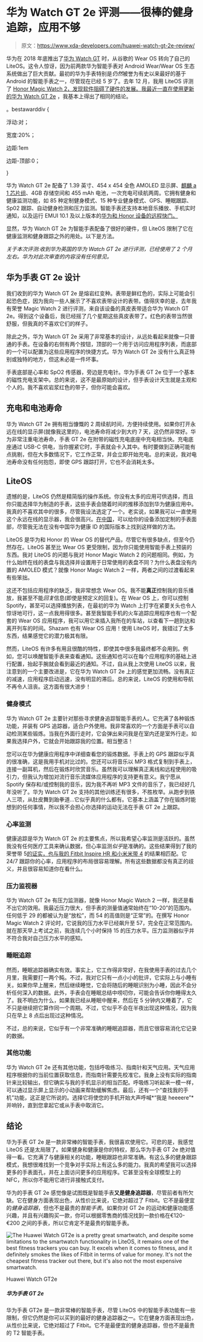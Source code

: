 # 华为 Watch GT 2e 评测——很棒的健身追踪，应用不够

> 原文：<https://www.xda-developers.com/huawei-watch-gt-2e-review/>

华为在 2018 年底推出了[华为 Watch GT](https://www.xda-developers.com/tag/huawei-watchgt/) 时，从谷歌的 Wear OS 转向了自己的 LiteOS。这令人惊讶，因为前两款华为智能手表对 Android Wear/Wear OS 生态系统做出了巨大贡献。最初的华为手表特别是*仍然*被誉为有史以来最好的基于 Android 的智能手表之一，尽管现在已经 5 岁了。去年 12 月，我用 LiteOS 评测了 [Honor Magic Watch 2，发现软件阻碍了硬件的发展。我最近一直在使用更新的](https://www.xda-developers.com/honor-magic-watch-2-review/)[华为 Watch GT 2e](https://www.xda-developers.com/huawei-watch-gt-2e-announced/) ，我基本上得出了相同的结论。

。bestawarddiv {

浮动:对；

宽度:20%；

边距:1em

边距-顶部:0；

}

华为 Watch GT 2e 配备了 1.39 英寸、454 x 454 全色 AMOLED 显示屏、[麒麟 a 1 芯片组](https://www.xda-developers.com/huawei-kirin-a1-watch-gt-2-dedicated-chipset-wearables-india/)、4GB 存储空间和 455 mAh 电池，一次充电可续航两周。它拥有健身和健康监测功能，如 85 种定制健身模式、15 种专业健身模式、GPS、睡眠跟踪、Sp02 跟踪、自动健身检测和压力监测。智能手表还支持本地音乐播放、手机实时通知，以及运行 EMUI 10.1 及以上版本的[华为和 Honor 设备的远程快门。](https://www.xda-developers.com/huawei-honor-devices-getting-the-emui-10-1-magic-ui-3-1-global-update/)

显然，华为 Watch GT 2e 为智能手表配备了很好的硬件，但 LiteOS 限制了它在健康监测和健身跟踪之外的用处。以下是方法。

*关于本次评测:收到华为英国的华为 Watch GT 2e 进行评测，已经使用了 2 个月左右。华为对此次审查的内容没有任何意见。*

## 华为手表 GT 2e 设计

我们收到的华为 Watch GT 2e 是熔岩红变种。表带是鲜红色的，实际上可能会引起恐色症，因为我向一些人展示了不喜欢表带设计的表带。值得庆幸的是，去年我有荣誉 Magic Watch 2 进行评测，来自该设备的真皮表带适合华为 Watch GT 2e。得到这个设备后，我已经摇了几个星期这些真皮表带了。红色的表带当然很舒服，但我真的不喜欢它们的样子。

除此之外，华为 Watch GT 2e 采用了非常基本的设计，从远处看起来就像一只普通的手表。在设备的右侧有两个按钮，顶部的一个用于访问应用程序列表，而底部的一个可以配置为这些应用程序的快捷方式。华为 Watch GT 2e 没有什么真正特别或独特的地方，但这未必是一件坏事。

手表底部是心率和 SpO2 传感器，旁边是充电针。华为手表 GT 2e 位于一个基本的磁性充电支架中。总的来说，这不是最原始的设计，但手表设计天生就是主观和个人的。我不喜欢岩浆红色的带子，但你可能会喜欢。

## 充电和电池寿命

华为 Watch GT 2e 拥有相当慷慨的 2 周续航时间，方便持续使用。如果你打开永远在线的显示屏(就像我这里的)，电池寿命将减少到大约 7 天，这仍然非常好。华为非常注重电池寿命，手表 GT 2e 在附带的磁性充电底座中充电相当快。充电底座通过 USB-C 供电，当你握紧它时，手表就会卡入其中。有时要做到正确可能有点挑剔，但在大多数情况下，它工作正常，并会立即开始充电。总的来说，我对电池寿命没有任何抱怨，即使 GPS 跟踪打开，它也不会消耗太多。

## LiteOS

遗憾的是，LiteOS 仍然是精简版的操作系统。你没有太多的应用可供选择，而且你只能选择华为制造的手表，这些手表会随着时间的推移添加到华为健康应用中。我真的不喜欢其中的很多，尽管我设法选定了一个。老实说，如果我可以一直使用这个永远在线的显示器，我会很高兴。[在中国](https://www.xda-developers.com/huawei-watch-gt-custom-watch-faces/)，可以给你的设备添加定制的手表面部，尽管我无法在没有中国华为健康 ID 的国际版本上找到这样做的方法。

LiteOS 是华为和 Honor 的 Wear OS 的替代产品，尽管它有很多缺点，但至今仍然存在。LiteOS 甚至比 Wear OS 更受限制，因为你只能使用智能手表上预装的东西。我对 LiteOS 的问题与我对 Honor Magic Watch 2 的问题相同。例如，为什么始终在线的表盘与我选择并设置用于日常使用的表盘不同？为什么表盘没有内置的 AMOLED 模式？就像 Honor Magic Watch 2 一样，两者之间的过渡看起来有些笨拙。

这还不包括应用程序的缺乏，我非常想念 Wear OS。我不能**真正**控制我的音乐播放，我甚至不能*回复*信息(即使是预定义的回复)。在 Wear OS 上，你可以控制 Spotify，甚至可以选择播放列表，在最初的华为 Watch 上打字在紧要关头也令人惊讶地可行，这一点我用得很多。甚至我智能手机的火车追踪应用程序也有一个配套的 Wear OS 应用程序，我可以用它来插入我所在的车站，以查看下一趟到达和离开列车的时间。Shazam 也有 Wear OS 应用！使用 LiteOS 时，我错过了太多东西，结果感觉它的潜力极其有限。

然而，LiteOS 有许多有用且很酷的特性，即使其中很多我最终都不会用到。例如，您可以唤醒智能手表来查看通知。这些通知也可以在每个应用程序的基础上进行配置，抬起手腕就会看到最近的通知。不过，自从我上次使用 LiteOS 以来，我注意到的一个主要改进是，它在华为 Watch GT 2e 上的感觉更加流畅。没有真正的减速，应用程序启动迅速，没有明显的滞后。总的来说，LiteOS 的使用和导航不再令人沮丧。这方面有很大进步！

### 健身模式

华为 Watch GT 2e 主要针对那些寻求健身追踪智能手表的人。它充满了各种锻炼功能，并装有 GPS 追踪器，适合户外使用。我非常喜欢的一个方面是手表可以自动检测某些锻炼。当我在外面行走时，它会弹出来问我是在室内还是室外行走。如果我选择户外，它就会开始跟踪我的位置。相当整洁！

您可以在华为健康应用程序中详细查看您的锻炼数据。手表上的 GPS 跟踪似乎真的很准确，这是我用手机对比过的。您还可以将音乐以 MP3 格式复制到手表上，连接一副耳机，然后在锻炼时欣赏音乐。虽然我可以理解真正离线和远程使用的吸引力，但我认为增加对流行音乐流媒体应用程序的支持更有意义。我宁愿从 Spotify 保存和/或控制我的音乐，因为我不再听 MP3 文件的音乐了，我已经好几年没听了。华为 Watch GT 2e 支持的其他训练还有很多，不胜枚举。从跑步到铁人三项，从肚皮舞到跆拳道...它似乎真的什么都有。它基本上涵盖了你在锻炼时能想到的任何事情，所以我不会担心你选择的运动无法在手表 GT 2e 上跟踪。

### 心率监测

健康追踪是华为 Watch GT 2e 的主要焦点，所以我希望心率监测是活跃的。虽然我没有任何医疗工具来确认数据，但心率监测*似乎*是准确的。这些结果得到了我的荣誉带 5[的证实，也与我的 Fitbit Inspire HR 和小米米带 4](https://www.xda-developers.com/honor-band-5-vs-mi-band-4-vs-fitbit-inspire-hr/) 的结果相匹配。它 24/7 跟踪你的心率，应用程序的布局很容易理解。所有这些数据都没有真正的歧义，并且很容易知道你在看什么。

### 压力监视器

华为 Watch GT 2e 有压力监测器，就像 Honor Magic Watch 2 一样，我还是看不出它的效用。我最近压力很大，但手表的测量值通常始终在“10-20”的范围内。任何低于 29 的都被认为是“放松”，而 54 的高值则是“正常”的。在撰写 Honor Magic Watch 2 评论时，它说我的压力水平已经飙升至 57，完全在正常范围内。就在那天早上考试之前，我连续几个小时保持 15 的压力水平。压力监测器似乎并不符合我对自己压力水平的感知。

### 睡眠追踪

然而，睡眠追踪器确实有效。事实上，它工作得非常好，在我使用手表的过去几个月里，我需要打一两个盹。不过，我对它只有一点小小的批评，它实际上与小睡有关。如果你早上醒来，然后继续睡觉，它会将随后的睡眠识别为小睡，因此不会分析任何深入的数据。此外，手表会在睡眠总结中唠叨你，可能会告诉你你睡得太久了。我不明白为什么，如果我已经从睡眠中醒来，然后在 5 分钟内又睡着了，它不只是继续把它算作同一个周期。不过，它似乎不会在半夜出现这种情况，因为我只在早上 8 点后出现过这种情况。

不过，总的来说，它似乎有一个非常准确的睡眠追踪器，而且它很容易消化它记录的数据。

### 其他功能

华为 Watch GT 2e 还有其他功能，包括呼吸练习、指南针和天气应用。天气应用程序根据你的当前位置获取信息，而指南针需要先校准它。我身上没有实际的指南针来比较输出，但它确实与我的手机显示的相当匹配。呼吸练习听起来一模一样，可以通过显示屏上显示的小动画来帮助缓解焦虑。最后，还有一个“查找我的手机”功能，这正是它所说的。选择它将使您的手机开始大声呼喊*“我是 heeeere”*并响铃，直到您拿起它或从手表中取消它。

## 结论

华为手表 GT 2e 是一款非常棒的智能手表，我很喜欢使用它。可悲的是，我感觉 LiteOS 还是太局限了。如果健身和健康是你的特权，那么华为手表 GT 2e 绝对值得一看。它充满了与健康相关的功能，睡眠跟踪也非常准确。有这么多的健身跟踪模式，我想很难找到一个竞争对手实际上有这么多的能力。我真的希望我可以选择更多的手表面孔，并在上面访问更多的应用程序。它甚至没有全球模型上的 NFC，所以你不能用它进行非接触式支付。

华为的手表 GT 2e 感觉像是试图既是智能手表**又是健身追踪器**，尽管前者有所欠缺。它在健身方面表现出色，从性价比来说，它绝对超过了 Fitbit。它不是最便宜的*健身追踪器*，但也不是最贵的*智能手表*。如果你对 GT 2e 的运动和健康功能感兴趣，并且有兴趣购买一款，你可以根据零售商的情况找到一款价格在€120-€200 之间的手表，所以它肯定不是最贵的智能手表。

 <picture>![The Huawei Watch GT2e is a pretty great smartwatch, and despite some limitations to the smartwatch functionality in LiteOS, it remains one of the best fitness trackers you can buy. It excels when it comes to fitness, and it definitely smokes the likes of Fitbit in terms of value for money. It's not the cheapest <em>fitness tracker</em> out there, but it's also not the most expensive <em>smartwatch.</em>](img/043d6b048e36dd039d8fd6280f03ea98.png)</picture> 

Huawei Watch GT2e

##### 华为手表 GT 2e

华为手表 GT2e 是一款非常棒的智能手表，尽管 LiteOS 中的智能手表功能有一些限制，但它仍然是你可以买到的最好的健身追踪器之一。它在健身方面表现出色，从性价比来说，它绝对超过了 Fitbit。它不是最便宜的健身追踪器，但也不是最贵的 T2 智能手表。